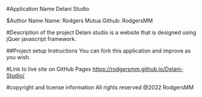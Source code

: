 #Application Name
Delani Studio

$Author Name
Name: Rodgers Mutua Github: RodgersMM

#Description of the project
Delani studio is a website that is designed using jQuer javascript framework. 


##Project setup Instructions
You can fork this application and improve as you wish.

#Link to live site on GitHub Pages
https://rodgersmm.github.io/Delani-Studio/

#copyright and license information
All rights reserved @2022 RodgersMM